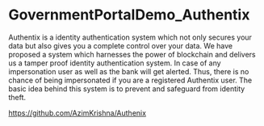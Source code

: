 # GovernmentPortalDemo_Authentix
Authentix is a identity authentication system which not only secures your data but also gives you a complete control over your data. We have proposed a system which harnesses the power of blockchain and delivers us a tamper proof identity authentication system.
In case of any impersonation user as well as the bank will get alerted. Thus, there is no chance of being impersonated if you are a registered Authentix user. The basic idea behind this system is to prevent and safeguard from identity theft.

https://github.com/AzimKrishna/Authenix
